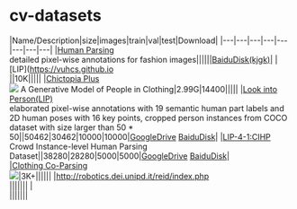 # cv-datasets

|Name/Description|size|images|train|val|test|Download|
|---|---|---|---|---|---|---|---|
|[Human Parsing](https://github.com/lemondan/HumanParsing-Dataset)<br>detailed pixel-wise annotations for fashion images||||||[BaiduDisk(kjgk)]( http://pan.baidu.com/s/1qY8bToS)|
|[LIP](https://vuhcs.github.io<br>||10K|||||
|[Chictopia Plus](http://files.is.tue.mpg.de/classner/gp/)<br>![](http://files.is.tue.mpg.de/classner/gp/images/datasets/dataset.png) A Generative Model of People in Clothing|2.99G|14400|||||
|[Look into Person(LIP)](http://47.100.21.47:9999/index.php)<br>elaborated pixel-wise annotations with 19 semantic human part labels and 2D human poses with 16 key points, cropped person instances from COCO dataset with size larger than 50 * 50||50462|30462|10000|10000|[GoogleDrive](https://drive.google.com/drive/folders/0BzvH3bSnp3E9ZW9paE9kdkJtM3M?usp=sharing) [BaiduDisk](http://pan.baidu.com/s/1nvqmZBN)|
|[LIP-4-1:CIHP](https://competitions.codalab.org/competitions/23431)<br>Crowd Instance-level Human Parsing Dataset||38280|28280|5000|5000|[GoogleDrive](https://drive.google.com/drive/folders/0BzvH3bSnp3E9ZW9paE9kdkJtM3M?usp=sharing) [BaiduDisk](http://pan.baidu.com/s/1nvqmZBN)|  
|[Clothing Co-Parsing](https://github.com/bearpaw/clothing-co-parsing)<br>![](http://www.sysu-hcp.net/wp-content/uploads/2016/03/clothing-parsing-success.jpg)|3K+||||||
|http://robotics.dei.unipd.it/reid/index.php<br>|||||||
|<br>|||||||
